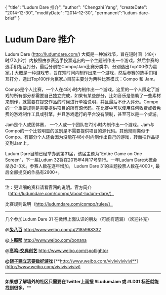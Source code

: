 {
    "title": "Ludum Dare 推介",
    "author": "Chengzhi Yang",
    "createDate": "2014-12-30",
    "modifyDate": "2014-12-30",
    "permanent":"ludum-dare-brief"
}

# Ludum Dare 推介

Ludum Dare (http://ludumdare.com/) 大概是一种游戏节，旨在短时间（48小时/72小时）内按照由参赛选手投票选出的一个主题制作出一个游戏，然后参赛的选手们相互打分，最后分别在Compo/Jam比赛分类中，分别选出Top100作为赢家。] 大概是一种游戏节，旨在短时间内制作出来一个游戏，然后参赛的选手们相互打分，选出Top100作为赢家。)目前主要分为两种比赛模式：Compo 和 Jam。

Compo是个人比赛，一个人在48小时内制作出一个游戏。这里的一个人限定了游戏的所有部分都需要自己独立完成，如果有某些部分，比如音乐是借助了一些素材来制作，就需要在提交作品的时候进行单独说明，并且最后不计入评分。Compo的一个重要规则是需要提供项目的所有源代码。在比赛中可以使用任何收费或者免费的游戏制作工具或引擎，并且游戏运行的平台没有限制，甚至可以是一个桌游。

Jam是个人或团体赛， 一个人或一个团队在72小时内制作出一个游戏。Jam与Compo的一个比较明显的区别是不需要提供项目的源代码。其他规则类似于Compo。有部分个人还会因为没能在48小时内制作出自己的游戏，转而把作品提交到Jam上。

Ludum Dare目前已经举办到第31届，该届主题为“Entire Game on One Screen”，下一届Ludum 32将在2015年4月17号举行。一年Ludum Dare大概会举办2-3次。参赛人数在逐年增加， Ludum Dare 31的主题投票人数在4000+, 最后全部提交的作品有2600+。

---

注：更详细的资料请看官网的说明。官方简介（http://ludumdare.com/compo/about-ludum-dare/）

比赛规则说明（http://ludumdare.com/compo/rules/）

---

几个参加Ludum Dare 31 在微博上面认识的朋友（可能有遗漏）（欢迎补充）

@[**兔八百**](http://www.weibo.com/u/2185968332) http://www.weibo.com/u/2185968332

@[**卜那那**](http://www.weibo.com/bonana) http://www.weibo.com/bonana

@[**高鸣-交典创艺**](http://www.weibo.com/spotlightor) http://www.weibo.com/spotlightor

**@**[**饶子建立志要做好游戏**](http://www.weibo.com/vivivivivivivi) [**http://www.weibo.com/vivivivivivivi**](http://www.weibo.com/vivivivivivivi)

---

**如果想了解墙外的社区只需要在Twitter上面搜 #LudumJam 或 #LD31 标签就能找到很多。****
